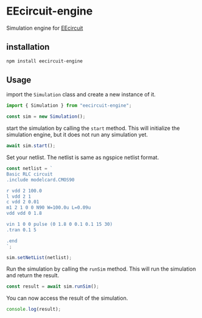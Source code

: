 # EEcircuit-engine

Simulation engine for [EEcircuit](https://github.com/eelab-dev/EEcircuit)

## installation

```bash
npm install eecircuit-engine
```

## Usage

import the `Simulation` class and create a new instance of it.

```javascript
import { Simulation } from "eecircuit-engine";

const sim = new Simulation();
```

start the simulation by calling the `start` method. This will initialize the simulation engine, but it does not run any simulation yet.

```javascript
await sim.start();
```

Set your netlist. The netlist is same as ngspice netlist format.

```javascript
const netlist = `
Basic RLC circuit 
.include modelcard.CMOS90

r vdd 2 100.0
l vdd 2 1
c vdd 2 0.01
m1 2 1 0 0 N90 W=100.0u L=0.09u
vdd vdd 0 1.8

vin 1 0 0 pulse (0 1.8 0 0.1 0.1 15 30)
.tran 0.1 5

.end
`;

sim.setNetList(netlist);
```

Run the simulation by calling the `runSim` method. This will run the simulation and return the result.

```javascript
const result = await sim.runSim();
```

You can now access the result of the simulation.

```javascript
console.log(result);
```
